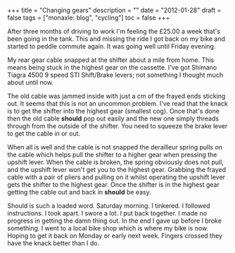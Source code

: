 +++
title = "Changing gears"
description = ""
date = "2012-01-28"
draft = false
tags = ["monaxle: blog", "cycling"]
toc = false
+++

After three months of driving to work I'm feeling the £25.00 a week that's been going in the tank. This and missing the ride I got back on my bike and started to peddle commute again. It was going well until Friday evening.

My rear gear cable snapped at the shifter about a mile from home. This means being stuck in the highest gear on the cassette. I've got Shimano Tiagra 4500 9 speed STI Shift/Brake levers; not something I thought much about until now.

The old cable was jammed inside with just a cm of the frayed ends sticking out. It seems that this is not an uncommon problem. I've read that the knack is to get the shifter into the highest gear (smallest cog). Once that's done then the old cable **should** pop out easily and the new one simply threads through from the outside of the shifter. You need to squeeze the brake lever to get the cable in or out.

When all is well and the cable is not snapped the derailleur spring pulls on the cable which helps pull the shifter to a higher gear when pressing the upshift lever. When the cable is broken, the spring obviously does not pull, and the upshift lever won't get you to the highest gear. Grabbing the frayed cable with a pair of pliers and pulling on it whilst operating the upshift lever gets the shifter to the highest gear. Once the shifter is in the highest gear getting the cable out and back in **should** be easy.

Should is such a loaded word. Saturday morning. I tinkered. I followed instructions. I took apart. I swore a lot. I put back together. I made no progress in getting the damn thing out. In the end I gave up before I broke something. I went to a local bike shop which is where my bike is now. Hoping to get it back on Monday or early next week. Fingers crossed they have the knack better than I do.